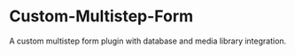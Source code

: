 # Custom-Multistep-Form
A custom multistep form plugin with database and media library integration.
